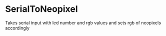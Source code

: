 SerialToNeopixel
================

Takes serial input with led number and rgb values and sets rgb of neopixels accordingly
